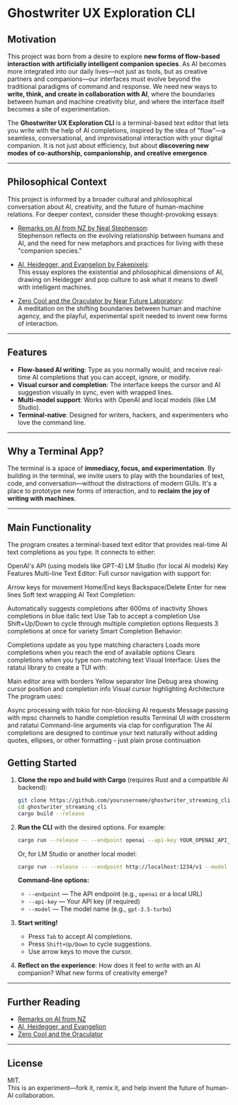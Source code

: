 # Ghostwriter UX Exploration CLI

## Motivation

This project was born from a desire to explore **new forms of flow-based interaction with artificially intelligent companion species**. As AI becomes more integrated into our daily lives—not just as tools, but as creative partners and companions—our interfaces must evolve beyond the traditional paradigms of command and response. We need new ways to **write, think, and create in collaboration with AI**, where the boundaries between human and machine creativity blur, and where the interface itself becomes a site of experimentation.

The **Ghostwriter UX Exploration CLI** is a terminal-based text editor that lets you write with the help of AI completions, inspired by the idea of "flow"—a seamless, conversational, and improvisational interaction with your digital companion. It is not just about efficiency, but about **discovering new modes of co-authorship, companionship, and creative emergence**.

---

## Philosophical Context

This project is informed by a broader cultural and philosophical conversation about AI, creativity, and the future of human-machine relations. For deeper context, consider these thought-provoking essays:

- [Remarks on AI from NZ by Neal Stephenson](https://nealstephenson.substack.com/p/remarks-on-ai-from-nz):  
  Stephenson reflects on the evolving relationship between humans and AI, and the need for new metaphors and practices for living with these "companion species."

- [AI, Heidegger, and Evangelion by Fakepixels](https://fakepixels.substack.com/p/ai-heidegger-and-evangelion):  
  This essay explores the existential and philosophical dimensions of AI, drawing on Heidegger and pop culture to ask what it means to dwell with intelligent machines.

- [Zero Cool and the Oraculator by Near Future Laboratory](https://nearfuturelaboratory.com/blog/2025/05/zero-cool-and-the-oraculator/):  
  A meditation on the shifting boundaries between human and machine agency, and the playful, experimental spirit needed to invent new forms of interaction.

---

## Features

- **Flow-based AI writing**: Type as you normally would, and receive real-time AI completions that you can accept, ignore, or modify.
- **Visual cursor and completion**: The interface keeps the cursor and AI suggestion visually in sync, even with wrapped lines.
- **Multi-model support**: Works with OpenAI and local models (like LM Studio).
- **Terminal-native**: Designed for writers, hackers, and experimenters who love the command line.

---

## Why a Terminal App?

The terminal is a space of **immediacy, focus, and experimentation**. By building in the terminal, we invite users to play with the boundaries of text, code, and conversation—without the distractions of modern GUIs. It's a place to prototype new forms of interaction, and to **reclaim the joy of writing with machines**.

---
## Main Functionality 
The program creates a terminal-based text editor that provides real-time AI text completions as you type. It connects to either:

OpenAI's API (using models like GPT-4)
LM Studio (for local AI models)
Key Features
Multi-line Text Editor: Full cursor navigation with support for:

Arrow keys for movement
Home/End keys
Backspace/Delete
Enter for new lines
Soft text wrapping
AI Text Completion:

Automatically suggests completions after 600ms of inactivity
Shows completions in blue italic text
Use Tab to accept a completion
Use Shift+Up/Down to cycle through multiple completion options
Requests 3 completions at once for variety
Smart Completion Behavior:

Completions update as you type matching characters
Loads more completions when you reach the end of available options
Clears completions when you type non-matching text
Visual Interface: Uses the ratatui library to create a TUI with:

Main editor area with borders
Yellow separator line
Debug area showing cursor position and completion info
Visual cursor highlighting
Architecture
The program uses:

Async processing with tokio for non-blocking AI requests
Message passing with mpsc channels to handle completion results
Terminal UI with crossterm and ratatui
Command-line arguments via clap for configuration
The AI completions are designed to continue your text naturally without adding quotes, ellipses, or other formatting - just plain prose continuation


## Getting Started

1. **Clone the repo and build with Cargo** (requires Rust and a compatible AI backend):

    ```sh
    git clone https://github.com/yourusername/ghostwriter_streaming_cli.git
    cd ghostwriter_streaming_cli
    cargo build --release
    ```

2. **Run the CLI** with the desired options. For example:

    ```sh
    cargo run --release -- --endpoint openai --api-key YOUR_OPENAI_API_KEY --model gpt-3.5-turbo
    ```

    Or, for LM Studio or another local model:

    ```sh
    cargo run --release -- --endpoint http://localhost:1234/v1 --model your-model-name
    ```

    **Command-line options:**
    - `--endpoint` — The API endpoint (e.g., `openai` or a local URL)
    - `--api-key` — Your API key (if required)
    - `--model` — The model name (e.g., `gpt-3.5-turbo`)

3. **Start writing!**
    - Press `Tab` to accept AI completions.
    - Press `Shift+Up/Down` to cycle suggestions.
    - Use arrow keys to move the cursor.

4. **Reflect on the experience**: How does it feel to write with an AI companion? What new forms of creativity emerge?

---

## Further Reading

- [Remarks on AI from NZ](https://nealstephenson.substack.com/p/remarks-on-ai-from-nz)
- [AI, Heidegger, and Evangelion](https://fakepixels.substack.com/p/ai-heidegger-and-evangelion)
- [Zero Cool and the Oraculator](https://nearfuturelaboratory.com/blog/2025/05/zero-cool-and-the-oraculator/)

---

## License

MIT.  
This is an experiment—fork it, remix it, and help invent the future of human-AI collaboration.
